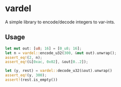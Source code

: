 vardel
======
  A simple library to encode/decode integers to var-ints.

Usage
-----

```rust
let mut out: [u8; 16] = [0_u8; 16];
let n = vardel::encode_u32(300, &mut out).unwrap();
assert_eq!(2, n);
assert_eq!(&[0xac, 0x02], &out[0..2]);

let (y, rest) = vardel::decode_u32(&out).unwrap()
assert_eq!(y, 300);
assert!(rest.is_empty())
```
